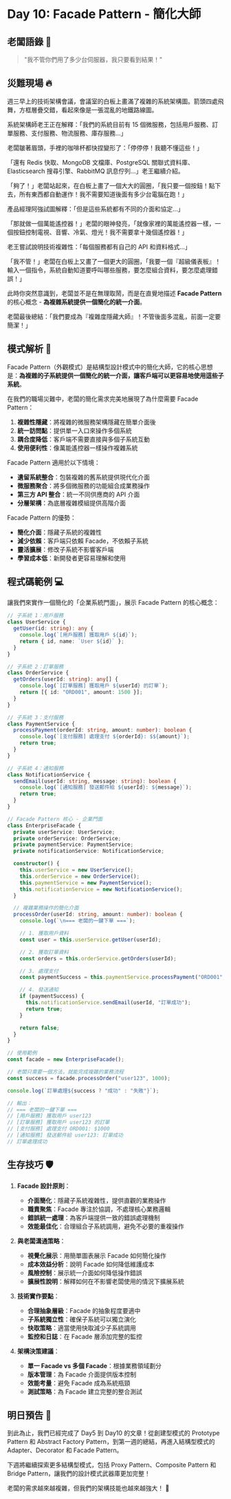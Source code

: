 # Day 10: Facade Pattern - 簡化大師

## 老闆語錄 💬

> "我不管你們用了多少台伺服器，我只要看到結果！"

## 災難現場 🔥

週三早上的技術架構會議，會議室的白板上畫滿了複雜的系統架構圖。箭頭四處飛舞，方框層疊交錯，看起來像是一張混亂的地鐵路線圖。

系統架構師老王正在解釋：「我們的系統目前有 15 個微服務，包括用戶服務、訂單服務、支付服務、物流服務、庫存服務...」

老闆皺著眉頭，手裡的咖啡杯都快捏變形了：「停停停！我聽不懂這些！」

「還有 Redis 快取、MongoDB 文檔庫、PostgreSQL 關聯式資料庫、Elasticsearch 搜尋引擎、RabbitMQ 訊息佇列...」老王繼續介紹。

「夠了！」老闆站起來，在白板上畫了一個大大的圓圈，「我只要一個按鈕！點下去，所有東西都自動運作！我不需要知道後面有多少台電腦在跑！」

產品經理阿強試圖解釋：「但是這些系統都有不同的介面和協定...」

「那就做一個萬能遙控器！」老闆的眼神發亮，「就像家裡的萬能遙控器一樣，一個按鈕控制電視、音響、冷氣、燈光！我不需要拿十幾個遙控器！」

老王嘗試說明技術複雜性：「每個服務都有自己的 API 和資料格式...」

「我不管！」老闆在白板上又畫了一個更大的圓圈，「我要一個『超級儀表板』！輸入一個指令，系統自動知道要呼叫哪些服務，要怎麼組合資料，要怎麼處理錯誤！」

此時你突然意識到，老闆並不是在無理取鬧，而是在直覺地描述 **Facade Pattern** 的核心概念 - **為複雜系統提供一個簡化的統一介面**。

老闆最後總結：「我們要成為『複雜度隱藏大師』！不管後面多混亂，前面一定要簡潔！」

## 模式解析 🧠

Facade Pattern（外觀模式）是結構型設計模式中的簡化大師，它的核心思想是：**為複雜的子系統提供一個簡化的統一介面，讓客戶端可以更容易地使用這些子系統**。

在我們的職場災難中，老闆的簡化需求完美地展現了為什麼需要 Facade Pattern：

1. **複雜性隱藏**：將複雜的微服務架構隱藏在簡單介面後
2. **統一訪問點**：提供單一入口來操作多個系統
3. **耦合度降低**：客戶端不需要直接與多個子系統互動
4. **使用便利性**：像萬能遙控器一樣操作複雜系統

Facade Pattern 適用於以下情境：

- **遺留系統整合**：包裝複雜的舊系統提供現代化介面
- **微服務聚合**：將多個微服務的功能組合成業務操作
- **第三方 API 整合**：統一不同供應商的 API 介面
- **分層架構**：為底層複雜模組提供高階介面

Facade Pattern 的優勢：

- **簡化介面**：隱藏子系統的複雜性
- **減少依賴**：客戶端只依賴 Facade，不依賴子系統
- **靈活擴展**：修改子系統不影響客戶端
- **學習成本低**：新開發者更容易理解和使用

## 程式碼範例 💻

讓我們來實作一個簡化的「企業系統門面」，展示 Facade Pattern 的核心概念：

```ts
// 子系統 1：用戶服務
class UserService {
  getUser(id: string): any {
    console.log(`[用戶服務] 獲取用戶 ${id}`);
    return { id, name: `User ${id}` };
  }
}

// 子系統 2：訂單服務
class OrderService {
  getOrders(userId: string): any[] {
    console.log(`[訂單服務] 獲取用戶 ${userId} 的訂單`);
    return [{ id: "ORD001", amount: 1500 }];
  }
}

// 子系統 3：支付服務
class PaymentService {
  processPayment(orderId: string, amount: number): boolean {
    console.log(`[支付服務] 處理支付 ${orderId}: $${amount}`);
    return true;
  }
}

// 子系統 4：通知服務
class NotificationService {
  sendEmail(userId: string, message: string): boolean {
    console.log(`[通知服務] 發送郵件給 ${userId}: ${message}`);
    return true;
  }
}

// Facade Pattern 核心 - 企業門面
class EnterpriseFacade {
  private userService: UserService;
  private orderService: OrderService;
  private paymentService: PaymentService;
  private notificationService: NotificationService;

  constructor() {
    this.userService = new UserService();
    this.orderService = new OrderService();
    this.paymentService = new PaymentService();
    this.notificationService = new NotificationService();
  }

  // 複雜業務操作的簡化介面
  processOrder(userId: string, amount: number): boolean {
    console.log(`\n=== 老闆的一鍵下單 ===`);

    // 1. 獲取用戶資料
    const user = this.userService.getUser(userId);

    // 2. 獲取訂單資料
    const orders = this.orderService.getOrders(userId);

    // 3. 處理支付
    const paymentSuccess = this.paymentService.processPayment("ORD001", amount);

    // 4. 發送通知
    if (paymentSuccess) {
      this.notificationService.sendEmail(userId, "訂單成功");
      return true;
    }

    return false;
  }
}

// 使用範例
const facade = new EnterpriseFacade();

// 老闆只需要一個方法，就能完成複雜的業務流程
const success = facade.processOrder("user123", 1000);

console.log(`訂單處理${success ? "成功" : "失敗"}`);

// 輸出：
// === 老闆的一鍵下單 ===
// [用戶服務] 獲取用戶 user123
// [訂單服務] 獲取用戶 user123 的訂單
// [支付服務] 處理支付 ORD001: $1000
// [通知服務] 發送郵件給 user123: 訂單成功
// 訂單處理成功
```

## 生存技巧 🛡️

1. **Facade 設計原則**：

   - **介面簡化**：隱藏子系統複雜性，提供直觀的業務操作
   - **職責聚焦**：Facade 專注於協調，不處理核心業務邏輯
   - **錯誤統一處理**：為客戶端提供一致的錯誤處理機制
   - **效能最佳化**：合理組合子系統調用，避免不必要的重複操作

2. **與老闆溝通策略**：

   - **視覺化展示**：用簡單圖表展示 Facade 如何簡化操作
   - **成本效益分析**：說明 Facade 如何降低維護成本
   - **風險控制**：展示統一介面如何降低操作錯誤
   - **擴展性說明**：解釋如何在不影響老闆使用的情況下擴展系統

3. **技術實作要點**：

   - **合理抽象層級**：Facade 的抽象程度要適中
   - **子系統獨立性**：確保子系統可以獨立演化
   - **快取策略**：適當使用快取減少子系統調用
   - **監控和日誌**：在 Facade 層添加完整的監控

4. **架構決策建議**：
   - **單一 Facade vs 多個 Facade**：根據業務領域劃分
   - **版本管理**：為 Facade 介面提供版本控制
   - **效能考量**：避免 Facade 成為系統瓶頸
   - **測試策略**：為 Facade 建立完整的整合測試

## 明日預告 🔮

到此為止，我們已經完成了 Day5 到 Day10 的文章！從創建型模式的 Prototype Pattern 和 Abstract Factory Pattern，到第一週的總結，再進入結構型模式的 Adapter、Decorator 和 Facade Pattern。

下週將繼續探索更多結構型模式，包括 Proxy Pattern、Composite Pattern 和 Bridge Pattern，讓我們的設計模式武器庫更加完整！

老闆的需求越來越複雜，但我們的架構技能也越來越強大！ 🚀
